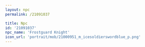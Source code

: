 ```yaml
---
layout: npc
permalink: /21091037

title: Npc
id: '21091037'
npc_name: 'Frostguard Knight'
icon_url: 'portrait/mob/21000951_m_icesoldierswordblue_p.png'
---
```

